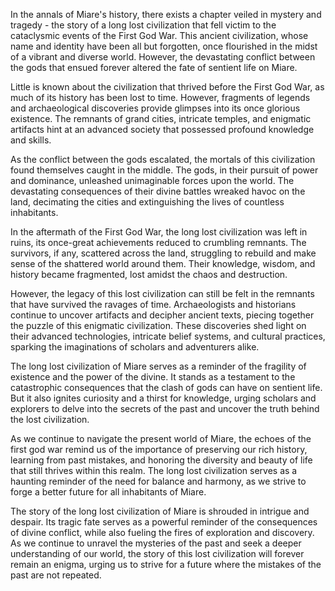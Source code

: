In the annals of Miare's history, there exists a chapter veiled in mystery and tragedy - the story of a long lost civilization that fell victim to the cataclysmic events of the First God War. This ancient civilization, whose name and identity have been all but forgotten, once flourished in the midst of a vibrant and diverse world. However, the devastating conflict between the gods that ensued forever altered the fate of sentient life on Miare.

Little is known about the civilization that thrived before the First God War, as much of its history has been lost to time. However, fragments of legends and archaeological discoveries provide glimpses into its once glorious existence. The remnants of grand cities, intricate temples, and enigmatic artifacts hint at an advanced society that possessed profound knowledge and skills.

As the conflict between the gods escalated, the mortals of this civilization found themselves caught in the middle. The gods, in their pursuit of power and dominance, unleashed unimaginable forces upon the world. The devastating consequences of their divine battles wreaked havoc on the land, decimating the cities and extinguishing the lives of countless inhabitants.


In the aftermath of the First God War, the long lost civilization was left in ruins, its once-great achievements reduced to crumbling remnants. The survivors, if any, scattered across the land, struggling to rebuild and make sense of the shattered world around them. Their knowledge, wisdom, and history became fragmented, lost amidst the chaos and destruction.

However, the legacy of this lost civilization can still be felt in the remnants that have survived the ravages of time. Archaeologists and historians continue to uncover artifacts and decipher ancient texts, piecing together the puzzle of this enigmatic civilization. These discoveries shed light on their advanced technologies, intricate belief systems, and cultural practices, sparking the imaginations of scholars and adventurers alike.

The long lost civilization of Miare serves as a reminder of the fragility of existence and the power of the divine. It stands as a testament to the catastrophic consequences that the clash of gods can have on sentient life. But it also ignites curiosity and a thirst for knowledge, urging scholars and explorers to delve into the secrets of the past and uncover the truth behind the lost civilization.

As we continue to navigate the present world of Miare, the echoes of the first god war remind us of the importance of preserving our rich history, learning from past mistakes, and honoring the diversity and beauty of life that still thrives within this realm. The long lost civilization serves as a haunting reminder of the need for balance and harmony, as we strive to forge a better future for all inhabitants of Miare.

The story of the long lost civilization of Miare is shrouded in intrigue and despair. Its tragic fate serves as a powerful reminder of the consequences of divine conflict, while also fueling the fires of exploration and discovery. As we continue to unravel the mysteries of the past and seek a deeper understanding of our world, the story of this lost civilization will forever remain an enigma, urging us to strive for a future where the mistakes of the past are not repeated.